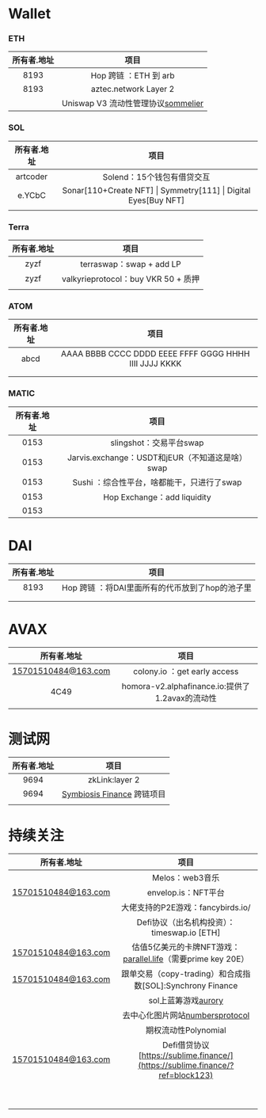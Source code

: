 # Wallet

### ETH

| 所有者.地址 |                             项目                             |
| :---------: | :----------------------------------------------------------: |
|    8193     |                    Hop 跨链 ：ETH 到 arb                     |
|    8193     |                    aztec.network Layer 2                     |
|             | Uniswap V3 流动性管理协议[sommelier](https://app.sommelier.finance/) |

### SOL

| 所有者.地址 |                             项目                             |
| :---------: | :----------------------------------------------------------: |
|  artcoder   |                  Solend：15个钱包有借贷交互                  |
|   e.YCbC    | Sonar[110+Create NFT] \| Symmetry[111] \| Digital Eyes[Buy NFT] |
|             |                                                              |

### Terra

| 所有者.地址 |                项目                 |
| :---------: | :---------------------------------: |
|    zyzf     |      terraswap：swap + add LP       |
|    zyzf     | valkyrieprotocol：buy VKR 50 + 质押 |
|             |                                     |

### ATOM

| 所有者.地址 |                          项目                          |
| :---------: | :----------------------------------------------------: |
|    abcd     | AAAA BBBB CCCC DDDD EEEE FFFF GGGG HHHH IIII JJJJ KKKK |
|             |                                                        |
|             |                                                        |

### MATIC

| 所有者.地址 |                       项目                       |
| :---------: | :----------------------------------------------: |
|    0153     |             slingshot：交易平台swap              |
|    0153     | Jarvis.exchange：USDT和jEUR（不知道这是啥） swap |
|    0153     |    Sushi ：综合性平台，啥都能干，只进行了swap    |
|    0153     |           Hop Exchange：add liquidity            |
|    0153     |                                                  |



# DAI

| 所有者.地址 |                      项目                       |
| :---------: | :---------------------------------------------: |
|    8193     | Hop 跨链 ：将DAI里面所有的代币放到了hop的池子里 |
|             |                                                 |
|             |                                                 |



# AVAX

|     所有者.地址     |                      项目                       |
| :-----------------: | :---------------------------------------------: |
| 15701510484@163.com |          colony.io ：get early access           |
|        4C49         | homora-v2.alphafinance.io:提供了1.2avax的流动性 |
|                     |                                                 |



# 测试网

| 所有者.地址 |                             项目                             |
| :---------: | :----------------------------------------------------------: |
|    9694     |                        zkLink:layer 2                        |
|    9694     | [Symbiosis Finance](https://symbiosis.finance/?ref=block123) 跨链项目 |
|             |                                                              |

# 持续关注

|     所有者.地址     |                             项目                             |
| :-----------------: | :----------------------------------------------------------: |
|                     |                       Melos：web3音乐                        |
| 15701510484@163.com |                     envelop.is：NFT平台                      |
|                     |              大佬支持的P2E游戏：fancybirds.io/               |
|                     |         Defi协议（出名机构投资）：timeswap.io [ETH]          |
| 15701510484@163.com | 估值5亿美元的卡牌NFT游戏：[parallel.life](https://parallel.life/)（需要prime key 20E） |
| 15701510484@163.com |  跟单交易（copy-trading）和合成指数[SOL]:Synchrony Finance   |
|                     |        sol上蓝筹游戏[aurory](https://app.aurory.io/)         |
|                     | 去中心化图片网站[numbersprotocol](https://www.numbersprotocol.io/?ref=block123) |
|                     |                     期权流动性Polynomial                     |
| 15701510484@163.com | Defi借贷协议[https://sublime.finance/](https://sublime.finance/?ref=block123) |
|                     |                                                              |
|                     |                                                              |
|                     |                                                              |
|                     |                                                              |
|                     |                                                              |
|                     |                                                              |
|                     |                                                              |
|                     |                                                              |
|                     |                                                              |


